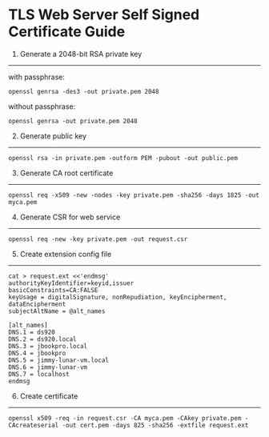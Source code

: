 # TLS Web Server Self Signed Certificate Guide

1. Generate a 2048-bit RSA private key
---

with passphrase:
```
openssl genrsa -des3 -out private.pem 2048
```

without passphrase:
```
openssl genrsa -out private.pem 2048
```

2. Generate public key
---

```
openssl rsa -in private.pem -outform PEM -pubout -out public.pem
```

3. Generate CA root certificate
---

```
openssl req -x509 -new -nodes -key private.pem -sha256 -days 1825 -out myca.pem
```

4. Generate CSR for web service
---

```
openssl req -new -key private.pem -out request.csr
```

5. Create extension config file
---

```
cat > request.ext <<'endmsg'
authorityKeyIdentifier=keyid,issuer
basicConstraints=CA:FALSE
keyUsage = digitalSignature, nonRepudiation, keyEncipherment, dataEncipherment
subjectAltName = @alt_names

[alt_names]
DNS.1 = ds920
DNS.2 = ds920.local
DNS.3 = jbookpro.local
DNS.4 = jbookpro
DNS.5 = jimmy-lunar-vm.local
DNS.6 = jimmy-lunar-vm
DNS.7 = localhost
endmsg
```

6. Create certificate 
---

```
openssl x509 -req -in request.csr -CA myca.pem -CAkey private.pem -CAcreateserial -out cert.pem -days 825 -sha256 -extfile request.ext
```